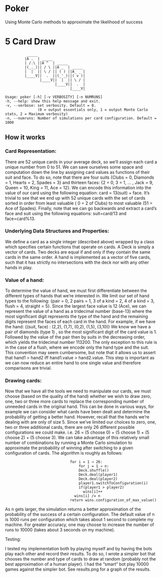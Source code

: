 # Poker
Using Monte Carlo methods to approximate the likelihood of success

# 5 Card Draw
```
          _____
         |A .  | _____
         | /.\ ||A ^  | _____
         |(_._)|| / \ ||A _  | _____
         |  |  || \ / || ( ) ||A_ _ |
         |____V||  .  ||(_'_)||( v )|
                |____V||  |  || \ / |
                       |____V||  .  |
                              |____V|

Usage: poker [-h] [-v VERBOSITY] [-n NUMRUNS]
-h, --help: show this help message and exit.
-v, --verbose: set verbosity. Default = 0.
               (0 = output essentials only, 1 = output Monte Carlo stats, 2 = Maximum verbosity)
-n, --numruns: Number of simulations per card configuration. Default = 1000
```
## How it works

### Card Representation:

There are 52 unique cards in your average deck, so we’ll assign each card a unique number from 0 to 51. We can save ourselves some space and computation down the line by assigning card values as functions of their suit and face. To do so, note that there are four suits {Clubs = 0, Diamonds = 1, Hearts = 2, Spades = 3} and thirteen faces: {2 = 0, 3 = 1, … , Jack = 9, Queen = 10, King = 11, Ace = 12}. We can encode this information into the value of our card using the following equation: card = 13(suit) + face. It’s trivial to see that we end up with 52 unique cards with the set of cards sorted in order from least valuable ( 0 = 2 of Clubs) to most valuable (51 = Ace of Spades). Finally, note that we can go backwards and extract a card’s face and suit using the following equations: suit=card/13 and face=card%13.

### Underlying Data Structures and Properties:

We define a card as a single integer (described above) wrapped by a class which specifies certain functions that operate on cards. A Deck is simply a vector of cards. Two decks are equal if and only if they contain the same cards in the same order. A hand is implemented as a vector of five cards, such that it has strictly no intersections with the deck nor with any other hands in play.

### Value of a hand:

To determine the value of hand, we must first differentiate between the different types of hands that we’re interested in. We limit our set of hand types to the following: {pair = 0, 2 pairs = 1, 3 of a kind = 2, 4 of a kind = 3, flush = 4, straight = 5}. Since the largest face value is 12 (Ace), we can represent the value of a hand as a tridecimal number (base-13) where the most significant digit represents the type of the hand and the remaining digits represent the faces of each card in the hand. For example, if we have the hand: {(suit, face) : (2,2), (1,7), (0,2), (1,5), (3,10)} We know we have a pair of diamonds (type 1) , so the most significant digit of the card value is 1. Followed by the value of the pair then by suits in the decreasing order, which yields the tridecimal number 113200.  The only exception to this rule is in the case of a flush, where we encode only the hand type and the suit. This convention may seem cumbersome, but note that it allows us to assert that hand1 > hand2 iff hand1.value > hand2.value. This step is important as we can now reduce an entire hand to one single value and therefore comparisons are trivial.

### Drawing cards:

Now that we have all the tools we need to manipulate our cards, we must choose  (based on the quality of the hand) whether we wish to draw zero, one, two or three more cards to replace the corresponding number of unneeded cards in the original hand. This can be done in various ways, for example we can consider what cards have been dealt and determine the probability of getting a better hand. However, recall that the hands we’re dealing with are only of size 5. Since we’ve limited our choices to  zero, one, two or three additional cards, there are only 26 different possible configurations we could make. i.e. 26 = (5 choose 0) + (5 choose 1) + (5 choose 2) + (5 choose 3). We can take advantage of this relatively small number of combinations by running a Monte Carlo simulation to approximate the probability of winning after switching to a given configuration of cards. The algorithm is roughly as follows: 
```
                              for i = 1 → 26:
                                  for j = 1 → n:
                                  Deck.shuffle()
                                  Deck.deal(player1)
                                  Deck.deal(player2)
                                  player1.switchToConfiguration(i)
                                  if(player1 > player2)
                                    wins[i]++
                                wins[i] /= n
                              return wins.configuration_of_max_value()
```
As n gets larger, the simulation returns a better approximation of the probability of  the success of a certain configuration. The default value of n is 1000 runs per configuration which takes about 1 second to complete my machine. For greater accuracy, one may choose to increase the number of runs to 10000 (takes about 3 seconds on my machine). 

Testing:

I tested my implementation both by playing myself and by having the bots play each other and record their results. To do so, I wrote a simpler bot that chooses the number and type of cards to draw at random (probably not the best approximation of a human player). I had the “smart” bot play 10000 games against the simpler bot. See results.png for a graph of the results. 

